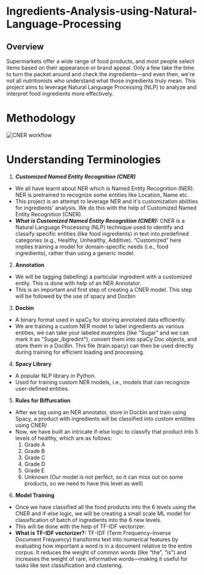 # Ingredients-Analysis-using-Natural-Language-Processing
## Overview
Supermarkets offer a wide range of food products, and most people select items based on their appearance or brand appeal. Only a few take the time to turn the packet around and check the ingredients—and even then, we're not all nutritionists who understand what those ingredients truly mean. This project aims to leverage Natural Language Processing (NLP) to analyze and interpret food ingredients more effectively.

# Methodology
![CNER workflow](https://github.com/user-attachments/assets/0e1ff020-b818-401a-b473-5a6c63a8bb4a)

# Understanding Terminologies
1. ***Customized Named Entity Recognition (CNER)***
- We all have learnt about NER which is Named Entity Recognition (NER). NER is pretrained to recognize some entities like Location, Name etc.
- This project is an attempt to leverage NER and it's customization abilities for ingredients' analysis. We do this with the help of Customized Named Entity Recognition (CNER).
- ***What is Customized Named Entity Recognition (CNER):***  CNER is a Natural Language Processing (NLP) technique used to identify and classify specific entities (like food ingredients) in text into predefined categories (e.g., Healthy, Unhealthy, Additive). “Customized” here implies training a model for domain-specific needs (i.e., food ingredients), rather than using a generic model.

2. **Annotation**
- We will be tagging (labelling) a particular ingredient with a customized entity. This is done with help of an NER Annotator.
- This is an important and first step of creating a CNER model. This step will be followed by the use of spacy and Docbin

3. **Docbin**
- A binary format used in spaCy for storing annotated data efficiently.
- We are training a custom NER model to label ingredients as various entities, we can take your labeled examples (like "Sugar" and we can mark it as "Sugar_ibgredint"), convert them into spaCy Doc objects, and store them in a DocBin. This file (train.spacy) can then be used directly during training for efficient loading and processing.

4. **Spacy Library**
- A popular NLP library in Python.
- Used for training custom NER models, i.e., models that can recognize user-defined entities.

5. **Rules for Biffurcation**
- After we tag using an NER annotator, store in Docbin and train using Spacy, a product with ingredients will be classified into custom entitites using CNER/
- Now, we have built an intricate if-else logic to classify that product into 5 levels of healthy, which are as follows:
   1. Grade A
   2. Grade B
   3. Grade C
   4. Grade D
   5. Grade E
   6. Unknown (Our model is not perfect, so it can miss out on some products, so we need to have this level as well)
 
6. **Model Training**
- Once we have classified all the food products into the 6 levels using the CNER and if-else logic, we will be creating a small scale ML model for classification of batch of ingredients into the 6 new levels.
- This will be done with the help of TF-IDF vectorizer.
- **What is TF-IDF vectorizer?:** TF-IDF (Term Frequency–Inverse Document Frequency) transforms text into numerical features by evaluating how important a word is in a document relative to the entire corpus. It reduces the weight of common words (like “the”, “is”) and increases the weight of rare, informative words—making it useful for tasks like text classification and clustering.
   
